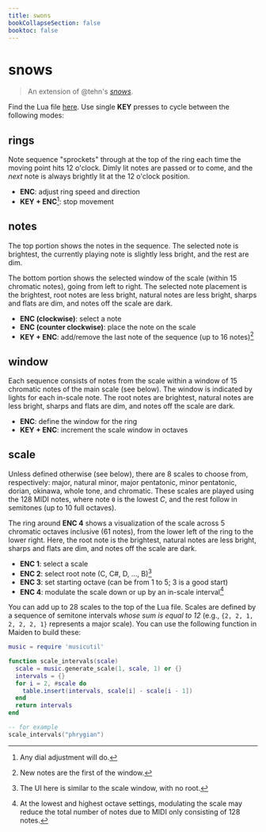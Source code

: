 ```yaml
---
title: swons
bookCollapseSection: false
booktoc: false
---
```


# snows

> An extension of @tehn's *[snows](https://monome.org/docs/iii/library/snows/)*. 

Find the Lua file [here](https://github.com/leontoddjohnson/iii). Use single **KEY** presses to cycle between the following modes:

## rings

Note sequence "sprockets" through at the top of the ring each time the moving point hits 12 o'clock. Dimly lit notes are passed or to come, and the *next* note is always brightly lit at the 12 o'clock position. 

- **ENC**: adjust ring speed and direction
- **KEY + ENC**[^fn:stop]: stop movement

[^fn:stop]: Any dial adjustment will do.

## notes

The top portion shows the notes in the sequence. The selected note is brightest, the currently playing note is slightly less bright, and the rest are dim.

The bottom portion shows the selected window of the scale (within 15 chromatic notes), going from left to right. The selected note placement is the brightest, root notes are less bright, natural notes are less bright, sharps and flats are dim, and notes off the scale are dark.

- **ENC (clockwise)**: select a note
- **ENC (counter clockwise)**: place the note on the scale
- **KEY + ENC**: add/remove the last note of the sequence (up to 16 notes)[^fn:new]

[^fn:new]: New notes are the first of the window.

## window

Each sequence consists of notes from the scale within a window of 15 chromatic notes of the main scale (see below). The window is indicated by lights for each in-scale note. The root notes are brightest, natural notes are less bright, sharps and flats are dim, and notes off the scale are dark.

- **ENC**: define the window for the ring
- **KEY + ENC**: increment the scale window in octaves

## scale

Unless defined otherwise (see below), there are 8 scales to choose from, respectively: major, natural minor, major pentatonic, minor pentatonic, dorian, okinawa, whole tone, and chromatic. These scales are played using the 128 MIDI notes, where note `0` is the lowest *C*, and the rest follow in semitones (up to 10 full octaves).

The ring around **ENC 4** shows a visualization of the scale across 5 chromatic octaves inclusive (61 notes), from the lower left of the ring to the lower right. Here, the root note is the brightest, natural notes are less bright, sharps and flats are dim, and notes off the scale are dark.

- **ENC 1**: select a scale
- **ENC 2**: select root note (C, C#, D, ..., B)[^fn:ui]
- **ENC 3**: set starting octave (can be from 1 to 5; 3 is a good start)
- **ENC 4**: modulate the scale down or up by an in-scale interval[^fn:low_mod]

[^fn:ui]: The UI here is similar to the scale window, with no root.
[^fn:low_mod]: At the lowest and highest octave settings, modulating the scale may reduce the total number of notes due to MIDI only consisting of 128 notes.

You can add up to 28 scales to the top of the Lua file. Scales are defined by a sequence of semitone intervals *whose sum is equal to 12* (e.g., `{2, 2, 1, 2, 2, 2, 1}` represents a major scale). You can use the following function in Maiden to build these:

```lua
music = require 'musicutil'

function scale_intervals(scale)
  scale = music.generate_scale(1, scale, 1) or {}
  intervals = {}
  for i = 2, #scale do
    table.insert(intervals, scale[i] - scale[i - 1])
  end
  return intervals
end

-- for example
scale_intervals("phrygian")
```